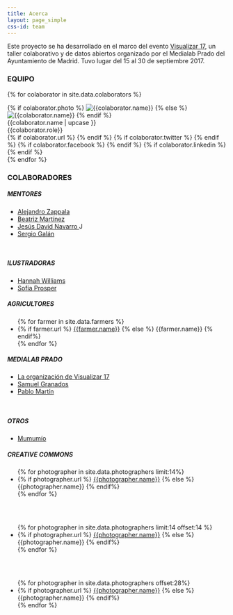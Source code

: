 ```yaml
---
title: Acerca
layout: page_simple
css-id: team
---
```

Este proyecto se ha desarrollado en el marco del evento [Visualizar 17](http://medialab-prado.es/article/visualizar17-migraciones-proyectos-seleccionados), un taller colaborativo y de datos abiertos organizado por el Medialab Prado del Ayuntamiento de Madrid. Tuvo lugar del 15 al 30 de septiembre 2017.

### EQUIPO
<div class="row">

{% for colaborator in site.data.colaborators %}
  <div class="col-sm-4 col-xs-6 colaborator" >
    {% if colaborator.photo %}
      <img class="img-responsive " src="{{colaborator.photo}}" alt="{{colaborator.name}}" title="{{colaborator.name}}">
    {% else %}
      <img class="img-responsive " src="https://robohash.org/{{colaborator.name | url_encode}}" alt="{{colaborator.name}}" title="{{colaborator.name}}">
    {% endif %}
    <div class="pull-left">
    {{colaborator.name | upcase }}<br>
    {{colaborator.role}}<br>
    </div>
    <div class="pull-right">
    {% if colaborator.url %}
      <a href="{{colaborator.url}}" target="_blank"><i class="fa fa-home"></i></a>
    {% endif %}
    {% if colaborator.twitter %}
      <a href="https://twitter.com/{{colaborator.twitter}}" target="_blank"><i class="fa fa-twitter"></i></a>
    {% endif %}
    {% if colaborator.facebook %}
      <a href="{{colaborator.facebook}}" target="_blank"><i class="fa fa-facebook"></i></a>
    {% endif %}
    {% if colaborator.linkedin %}
      <a href="{{colaborator.linkedin}}" target="_blank"><i class="fa fa-linkedin"></i></a>
    {% endif %}
    </div>
  </div>
{% endfor %}
</div>

### COLABORADORES
<div class="row">
  <div class="col-sm-4 col-xs-12" >
  <h5>MENTORES</h5>
  <ul>
    <li> <a href="https://twitter.com/alayzappala" target="_blank"> Alejandro Zappala </a> </li>
    <li> <a href="https://twitter.com/maritrinez" target="_blank">Beatriz Martínez</a></li>
    <li> <a href="https://twitter.com/jesusda" target="_blank"> Jesús David Navarro </a> J</li>
    <li> <a href="https://twitter.com/sergioeclectico" target="_blank"> Sergio Galán </a> </li>
  </ul>
  <br>
  <h5>ILUSTRADORAS</h5>
  <ul>
    <li> <a href="https://twitter.com/LittleMsNimbus" target="_blank"> Hannah Williams </a> </li>
    <li> <a href="https://twitter.com/sofipros" target="_blank"> Sofía Prosper </a> </li>
  </ul>

  </div>
  <div class="col-sm-4 col-xs-12" >
  <h5>AGRICULTORES</h5>
  <ul>
    {% for farmer in site.data.farmers %}
    <li>
      {% if farmer.url %}
        <a href="{{farmer.url}}">{{farmer.name}}</a>
      {% else %}
        {{farmer.name}}
      {% endif%}
    </li>
    {% endfor %}
  </ul>
  </div>
  <div class="col-sm-4 col-xs-12" >
  <h5>MEDIALAB PRADO</h5>
  <ul>
    <li><a href="http://medialab-prado.es/article/visualizar17-migraciones" target="_blank"> La organización de Visualizar 17 </a> </li>
    <li><a href="https://twitter.com/samugranados" target="_blank"> Samuel Granados </a> </li>
    <li><a href="https://twitter.com/pr3ssh" target="_blank"> Pablo Martín </a> </li>
  </ul>
  <br>
  <h5>OTROS</h5>
  <ul>
    <li> <a href="http://www.mumumio.com/" target="_blank"> Mumumío </a> </li>
  </ul>
  </div>
</div>

<div class="row">
  <div class="col-sm-4 col-xs-12" >
  <h5>CREATIVE COMMONS</h5>
  <ul>
    {% for photographer in site.data.photographers limit:14%}
    <li>
      {% if photographer.url %}
        <a href="{{photographer.url}}">{{photographer.name}}</a>
      {% else %}
        {{photographer.name}}
      {% endif%}
    </li>
    {% endfor %}
  </ul>
  </div>
  <div class="col-sm-4 col-xs-12" >
  <h5>&nbsp;</h5>
  <ul>
    {% for photographer in site.data.photographers limit:14 offset:14 %}
    <li>
      {% if photographer.url %}
        <a href="{{photographer.url}}">{{photographer.name}}</a>
      {% else %}
        {{photographer.name}}
      {% endif%}
    </li>
    {% endfor %}
  </ul>
  </div>
  <div class="col-sm-4 col-xs-12" >
  <h5>&nbsp;</h5>
  <ul>
    {% for photographer in site.data.photographers offset:28%}
    <li>
      {% if photographer.url %}
        <a href="{{photographer.url}}">{{photographer.name}}</a>
      {% else %}
        {{photographer.name}}
      {% endif%}
    </li>
    {% endfor %}
  </ul>
  </div>
</div>
